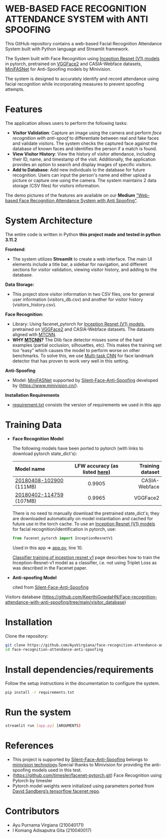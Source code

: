# WEB-BASED FACE RECOGNITION ATTENDANCE SYSTEM with ANTI SPOOFING
This GitHub repository contains a web-based Facial Recognition Attendance System built with Python language and Streamlit framework. 

The System built with Face Recognition using [Inception Resnet (V1) models](https://github.com/davidsandberg/facenet/blob/master/src/models/inception_resnet_v1.py) in pytorch, pretrained on [VGGFace2](https://www.robots.ox.ac.uk/~vgg/data/vgg_face2/) and CASIA-Webface datasets, [MiniFASNet](https://github.com/AyuVirgiana/face-recognition-attendance-anti-spoofing/blob/main/src/model_lib/MiniFASNet.py) for Anti-Spoofing models by Minivision. 

The system is designed to accurately identify and record attendance using facial recognition while incorporating measures to prevent spoofing attempts.

# Features
The application allows users to perform the following tasks:
- **Visitor Validation**: Capture an image using the camera and perform *face recognition with anti-spoof* to differentiate between real and fake faces and validate visitors. The system checks the captured face against the database of known faces and identifies the person if a match is found.
- **View Visitor History**: View the history of visitor attendance, including their ID, name, and timestamp of the visit. Additionally, the application provides an option to search and display images of specific visitors.
- **Add to Database**: Add new individuals to the database for future recognition. Users can input the person's name and either upload a picture or capture one using the camera. The system maintains 2 data storage (CSV files) for visitors information.

The demo pictures of the features are available on our **Medium** ["Web-based Face Recognition Attendance System with Anti Spoofing"](https://medium.com/@ayuvirgiana10/web-based-face-recognition-attendance-system-with-anti-spoofing-cd479d193e6b).


# System Architecture
The entire code is written in Python **this project made and tested in python 3.11.2**

**Frontend**: 
- The system utilizes **Streamlit** to create a web interface. The main UI elements include a title bar, a sidebar for navigation, and different sections for
  visitor validation, viewing visitor history, and adding to the database.

**Data Storage:**
- This project store visitor information in two CSV files, one for general user information (visitors_db.csv) and another for visitor history (visitors_history.csv).

**Face Recognition:**
- Library:
  Using facenet_pytorch for [Inception Resnet (V1) models](https://github.com/davidsandberg/facenet/blob/master/src/models/inception_resnet_v1.py), pretrained on [VGGFace2](https://www.robots.ox.ac.uk/~vgg/data/vgg_face2/) and CASIA-Webface datasets. The datasets aligned with [MTCNN](https://kpzhang93.github.io/MTCNN_face_detection_alignment/index.html).
- **WHY [MTCNN](https://kpzhang93.github.io/MTCNN_face_detection_alignment/index.html)?**
  The Dlib face detector misses some of the hard examples (partial occlusion, silhouettes, etc). This makes the training set too “easy” which causes the model to perform worse on other benchmarks. To solve this, we use [Multi-task CNN](https://kpzhang93.github.io/MTCNN_face_detection_alignment/index.html) for face landmark detector that has proven to work very well in this setting.

**Anti-Spoofing**
- Model: [MiniFASNet](https://github.com/AyuVirgiana/face-recognition-attendance-anti-spoofing/blob/main/src/model_lib/MiniFASNet.py) supported by [Silent-Face-Anti-Spoofing](https://github.com/computervisioneng/Silent-Face-Anti-Spoofing.git) developed by (https://www.minivision.cn/).

**Installation Requirements**
- [requirement.txt](https://github.com/AyuVirgiana/face-recognition-attendance-anti-spoofing/blob/main/requirements.txt) consists the version of requirements we used in this app


# Training Data 
- **Face Recognition Model**

  The following models have been ported to pytorch (with links to download pytorch state_dict's):

  |Model name|LFW accuracy (as listed [here](https://github.com/davidsandberg/facenet))|Training dataset|
  | :- | :-: | -: |
  |[20180408-102900](https://github.com/timesler/facenet-pytorch/releases/download/v2.2.9/20180408-102900-casia-webface.pt) (111MB)|0.9905|CASIA-Webface|
  |[20180402-114759](https://github.com/timesler/facenet-pytorch/releases/download/v2.2.9/20180402-114759-vggface2.pt) (107MB)|0.9965|VGGFace2|

  There is no need to manually download the pretrained state_dict's; they are downloaded automatically on model instantiation and cached for future use in the torch cache. To use an [Inception Resnet (V1) models](https://github.com/davidsandberg/facenet/blob/master/src/models/inception_resnet_v1.py) for facial recognition/identification in pytorch, use:
  
  ```python
  from facenet_pytorch import InceptionResnetV1 
  ```
  Used in this app => [app.py](https://github.com/AyuVirgiana/face-recognition-attendance-anti-spoofing/blob/main/app.py), line 10.

  [Classifier training of inception resnet v1](https://github.com/davidsandberg/facenet/wiki/Classifier-training-of-inception-resnet-v1) page describes how to train the Inception-Resnet-v1 model as a classifier, i.e. not using Triplet Loss as was described in the Facenet paper.

- **Anti-spoofing Model**

  cited from [Silent-Face-Anti-Spoofing](https://github.com/computervisioneng/Silent-Face-Anti-Spoofing.git)
  
Visitors database (https://github.com/KeerthiGowdaHN/Face-recognition-attendance-with-anti-spoofing/tree/main/visitor_database)


# Installation
Clone the repository:
```bash
git clone https://github.com/AyuVirgiana/face-recognition-attendance-anti-spoofing.git
cd face-recognition-attendance-anti-spoofing
```
# Install dependencies/requirements
Follow the setup instructions in the documentation to configure the system.
```bash
pip install -r requirements.txt
```
# Run the system
```bash
streamlit run [app.py] [ARGUMENTS)
```


# References
- This project is supported by [Silent-Face-Anti-Spoofing](https://github.com/computervisioneng/Silent-Face-Anti-Spoofing.git) belongs to [minivision technology](https://www.minivision.cn/).Special thanks to Minivision for providing the anti-spoofing models used in this test. 
- (https://github.com/timesler/facenet-pytorch.git) Face Recognition using Pytorch by timesler
- Pytorch model weights were initialized using parameters ported from [David Sandberg’s tensorflow facenet repo](https://github.com/davidsandberg/facenet.git).


# Contributors
- Ayu Purnama Virgiana (210040171)
- I Komang Adisaputra Gita (210040017)
